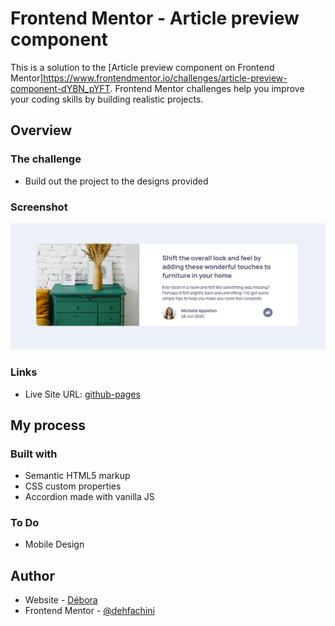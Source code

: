 # Frontend Mentor - Article preview component

This is a solution to the [Article preview component on Frontend Mentor]https://www.frontendmentor.io/challenges/article-preview-component-dYBN_pYFT. Frontend Mentor challenges help you improve your coding skills by building realistic projects. 

## Overview

### The challenge

- Build out the project to the designs provided

### Screenshot

![](images/article-preview-component.png)

### Links

- Live Site URL: [github-pages](https://dehfachini.github.io/article-preview-component/)

## My process

### Built with

- Semantic HTML5 markup
- CSS custom properties
- Accordion made with vanilla JS

### To Do

- Mobile Design

## Author

- Website - [Débora](https://github.com/dehfachini)
- Frontend Mentor - [@dehfachini](https://www.frontendmentor.io/profile/dehfachini)

